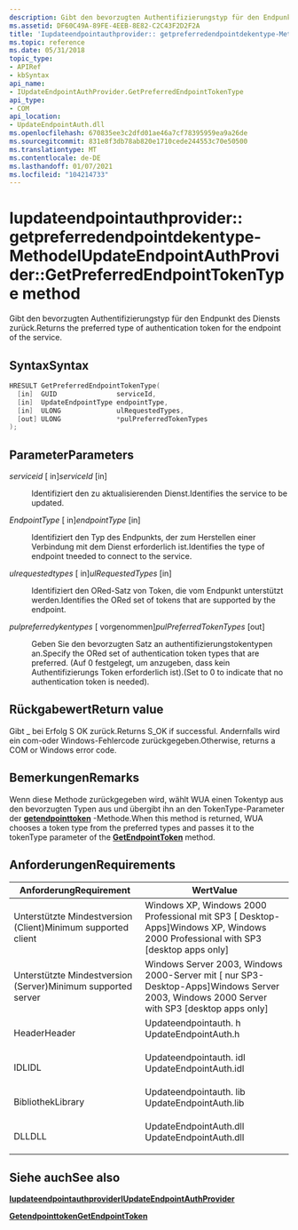 ```yaml
---
description: Gibt den bevorzugten Authentifizierungstyp für den Endpunkt des Diensts zurück.
ms.assetid: DF60C49A-89FE-4EEB-8E82-C2C43F2D2F2A
title: 'Iupdateendpointauthprovider:: getpreferredendpointdekentype-Methode (updateendpointauth. h)'
ms.topic: reference
ms.date: 05/31/2018
topic_type:
- APIRef
- kbSyntax
api_name:
- IUpdateEndpointAuthProvider.GetPreferredEndpointTokenType
api_type:
- COM
api_location:
- UpdateEndpointAuth.dll
ms.openlocfilehash: 670835ee3c2dfd01ae46a7cf78395959ea9a26de
ms.sourcegitcommit: 831e8f3db78ab820e1710cede244553c70e50500
ms.translationtype: MT
ms.contentlocale: de-DE
ms.lasthandoff: 01/07/2021
ms.locfileid: "104214733"
---
```

# <a name="iupdateendpointauthprovidergetpreferredendpointtokentype-method"></a><span data-ttu-id="dec04-103">Iupdateendpointauthprovider:: getpreferredendpointdekentype-Methode</span><span class="sxs-lookup"><span data-stu-id="dec04-103">IUpdateEndpointAuthProvider::GetPreferredEndpointTokenType method</span></span>

<span data-ttu-id="dec04-104">Gibt den bevorzugten Authentifizierungstyp für den Endpunkt des Diensts zurück.</span><span class="sxs-lookup"><span data-stu-id="dec04-104">Returns the preferred type of authentication token for the endpoint of the service.</span></span>

## <a name="syntax"></a><span data-ttu-id="dec04-105">Syntax</span><span class="sxs-lookup"><span data-stu-id="dec04-105">Syntax</span></span>


```C++
HRESULT GetPreferredEndpointTokenType(
  [in]  GUID               serviceId,
  [in]  UpdateEndpointType endpointType,
  [in]  ULONG              ulRequestedTypes,
  [out] ULONG              *pulPreferredTokenTypes
);
```



## <a name="parameters"></a><span data-ttu-id="dec04-106">Parameter</span><span class="sxs-lookup"><span data-stu-id="dec04-106">Parameters</span></span>

<dl> <dt>

<span data-ttu-id="dec04-107">*serviceid* \[ in\]</span><span class="sxs-lookup"><span data-stu-id="dec04-107">*serviceId* \[in\]</span></span>
</dt> <dd>

<span data-ttu-id="dec04-108">Identifiziert den zu aktualisierenden Dienst.</span><span class="sxs-lookup"><span data-stu-id="dec04-108">Identifies the service to be updated.</span></span>

</dd> <dt>

<span data-ttu-id="dec04-109">*EndpointType* \[ in\]</span><span class="sxs-lookup"><span data-stu-id="dec04-109">*endpointType* \[in\]</span></span>
</dt> <dd>

<span data-ttu-id="dec04-110">Identifiziert den Typ des Endpunkts, der zum Herstellen einer Verbindung mit dem Dienst erforderlich ist.</span><span class="sxs-lookup"><span data-stu-id="dec04-110">Identifies the type of endpoint tneeded to connect to the service.</span></span>

</dd> <dt>

<span data-ttu-id="dec04-111">*ulrequestedtypes* \[ in\]</span><span class="sxs-lookup"><span data-stu-id="dec04-111">*ulRequestedTypes* \[in\]</span></span>
</dt> <dd>

<span data-ttu-id="dec04-112">Identifiziert den ORed-Satz von Token, die vom Endpunkt unterstützt werden.</span><span class="sxs-lookup"><span data-stu-id="dec04-112">Identifies the ORed set of tokens that are supported by the endpoint.</span></span>

</dd> <dt>

<span data-ttu-id="dec04-113">*pulpreferredykentypes* \[ vorgenommen\]</span><span class="sxs-lookup"><span data-stu-id="dec04-113">*pulPreferredTokenTypes* \[out\]</span></span>
</dt> <dd>

<span data-ttu-id="dec04-114">Geben Sie den bevorzugten Satz an authentifizierungstokentypen an.</span><span class="sxs-lookup"><span data-stu-id="dec04-114">Specify the ORed set of authentication token types that are preferred.</span></span> <span data-ttu-id="dec04-115">(Auf 0 festgelegt, um anzugeben, dass kein Authentifizierungs Token erforderlich ist).</span><span class="sxs-lookup"><span data-stu-id="dec04-115">(Set to 0 to indicate that no authentication token is needed).</span></span>

</dd> </dl>

## <a name="return-value"></a><span data-ttu-id="dec04-116">Rückgabewert</span><span class="sxs-lookup"><span data-stu-id="dec04-116">Return value</span></span>

<span data-ttu-id="dec04-117">Gibt \_ bei Erfolg S OK zurück.</span><span class="sxs-lookup"><span data-stu-id="dec04-117">Returns S\_OK if successful.</span></span> <span data-ttu-id="dec04-118">Andernfalls wird ein com-oder Windows-Fehlercode zurückgegeben.</span><span class="sxs-lookup"><span data-stu-id="dec04-118">Otherwise, returns a COM or Windows error code.</span></span>

## <a name="remarks"></a><span data-ttu-id="dec04-119">Bemerkungen</span><span class="sxs-lookup"><span data-stu-id="dec04-119">Remarks</span></span>

<span data-ttu-id="dec04-120">Wenn diese Methode zurückgegeben wird, wählt WUA einen Tokentyp aus den bevorzugten Typen aus und übergibt ihn an den TokenType-Parameter der [**getendpointtoken**](iupdateendpointauthprovider-getendpointtoken.md) -Methode.</span><span class="sxs-lookup"><span data-stu-id="dec04-120">When this method is returned, WUA chooses a token type from the preferred types and passes it to the tokenType parameter of the [**GetEndpointToken**](iupdateendpointauthprovider-getendpointtoken.md) method.</span></span>

## <a name="requirements"></a><span data-ttu-id="dec04-121">Anforderungen</span><span class="sxs-lookup"><span data-stu-id="dec04-121">Requirements</span></span>



| <span data-ttu-id="dec04-122">Anforderung</span><span class="sxs-lookup"><span data-stu-id="dec04-122">Requirement</span></span> | <span data-ttu-id="dec04-123">Wert</span><span class="sxs-lookup"><span data-stu-id="dec04-123">Value</span></span> |
|-------------------------------------|---------------------------------------------------------------------------------------------------|
| <span data-ttu-id="dec04-124">Unterstützte Mindestversion (Client)</span><span class="sxs-lookup"><span data-stu-id="dec04-124">Minimum supported client</span></span><br/> | <span data-ttu-id="dec04-125">Windows XP, Windows 2000 Professional mit SP3 \[ Desktop-Apps\]</span><span class="sxs-lookup"><span data-stu-id="dec04-125">Windows XP, Windows 2000 Professional with SP3 \[desktop apps only\]</span></span><br/>                   |
| <span data-ttu-id="dec04-126">Unterstützte Mindestversion (Server)</span><span class="sxs-lookup"><span data-stu-id="dec04-126">Minimum supported server</span></span><br/> | <span data-ttu-id="dec04-127">Windows Server 2003, Windows 2000-Server mit \[ nur SP3-Desktop-Apps\]</span><span class="sxs-lookup"><span data-stu-id="dec04-127">Windows Server 2003, Windows 2000 Server with SP3 \[desktop apps only\]</span></span><br/>                |
| <span data-ttu-id="dec04-128">Header</span><span class="sxs-lookup"><span data-stu-id="dec04-128">Header</span></span><br/>                   | <dl> <span data-ttu-id="dec04-129"><dt>Updateendpointauth. h</dt></span><span class="sxs-lookup"><span data-stu-id="dec04-129"><dt>UpdateEndpointAuth.h</dt></span></span> </dl>   |
| <span data-ttu-id="dec04-130">IDL</span><span class="sxs-lookup"><span data-stu-id="dec04-130">IDL</span></span><br/>                      | <dl> <span data-ttu-id="dec04-131"><dt>Updateendpointauth. idl</dt></span><span class="sxs-lookup"><span data-stu-id="dec04-131"><dt>UpdateEndpointAuth.idl</dt></span></span> </dl> |
| <span data-ttu-id="dec04-132">Bibliothek</span><span class="sxs-lookup"><span data-stu-id="dec04-132">Library</span></span><br/>                  | <dl> <span data-ttu-id="dec04-133"><dt>Updateendpointauth. lib</dt></span><span class="sxs-lookup"><span data-stu-id="dec04-133"><dt>UpdateEndpointAuth.lib</dt></span></span> </dl> |
| <span data-ttu-id="dec04-134">DLL</span><span class="sxs-lookup"><span data-stu-id="dec04-134">DLL</span></span><br/>                      | <dl> <span data-ttu-id="dec04-135"><dt>UpdateEndpointAuth.dll</dt></span><span class="sxs-lookup"><span data-stu-id="dec04-135"><dt>UpdateEndpointAuth.dll</dt></span></span> </dl> |



## <a name="see-also"></a><span data-ttu-id="dec04-136">Siehe auch</span><span class="sxs-lookup"><span data-stu-id="dec04-136">See also</span></span>

<dl> <dt>

[<span data-ttu-id="dec04-137">**Iupdateendpointauthprovider**</span><span class="sxs-lookup"><span data-stu-id="dec04-137">**IUpdateEndpointAuthProvider**</span></span>](iupdateendpointauthprovider.md)
</dt> <dt>

[<span data-ttu-id="dec04-138">**Getendpointtoken**</span><span class="sxs-lookup"><span data-stu-id="dec04-138">**GetEndpointToken**</span></span>](iupdateendpointauthprovider-getendpointtoken.md)
</dt> </dl>

 

 




